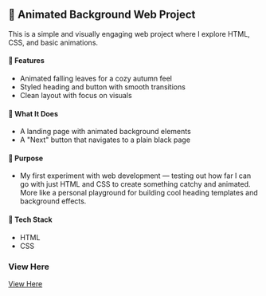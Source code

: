 ## 🍁 Animated Background Web Project

This is a simple and visually engaging web project where I explore HTML, CSS, and basic animations.

#### 🌟 Features

- Animated falling leaves for a cozy autumn feel
- Styled heading and button with smooth transitions
- Clean layout with focus on visuals

#### 🚀 What It Does

- A landing page with animated background elements
- A "Next" button that navigates to a plain black page

#### 🎯 Purpose

- My first experiment with web development — testing out how far I can go with just HTML and CSS to create something catchy and animated. More like a personal playground for building cool heading templates and background effects.

#### 🔧 Tech Stack

- HTML
- CSS

### View Here

[View Here](https://animated-backgrounds-nine.vercel.app/)
